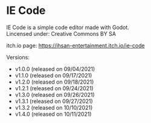 # IE Code
IE Code is a simple code editor made with Godot. <br />
Lincensed under: Creative Commons BY SA <br />

itch.io page: https://ihsan-entertainment.itch.io/ie-code

Versions: <br />
* v1.0.0 (released on 09/04/2021) <br />
* v1.1.0 (released on 09/17/2021) <br />
* v1.2.0 (released on 09/18/2021) <br />
* v1.2.1 (released on 09/24/2021) <br />
* v1.3.0 (released on 09/26/2021) <br />
* v1.3.1 (released on 09/27/2021) <br />
* v1.3.2 (released on 10/10/2021)<br />
* v1.4.0 (released on 10/11/2021)
